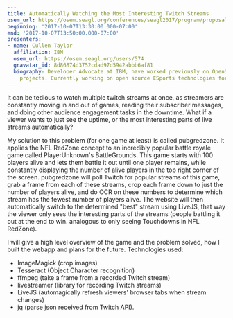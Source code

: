 ```yaml
---
title: Automatically Watching the Most Interesting Twitch Streams
osem_url: https://osem.seagl.org/conferences/seagl2017/program/proposals/273
beginning: '2017-10-07T13:30:00.000-07:00'
end: '2017-10-07T13:50:00.000-07:00'
presenters:
- name: Cullen Taylor
  affiliation: IBM
  osem_url: https://osem.seagl.org/users/574
  gravatar_id: 8d86874d3752cdad97d5942abbb6af81
  biography: Developer Advocate at IBM, have worked previously on OpenStack and OpenStack-related
    projects. Currently working on open source ESports technologies for IBM.
---
```


It can be tedious to watch multiple twitch streams at once, as streamers are constantly moving in and out of games, reading their subscriber messages, and doing other audience engagement tasks in the downtime. What if a viewer wants to just see the uptime, or the most interesting parts of live streams automatically?

My solution to this problem (for one game at least) is called pubgredzone. It applies the NFL RedZone concept to an incredibly popular battle royale game called PlayerUnknown's BattleGrounds. This game starts with 100 players alive and lets them battle it out until one player remains, while constantly displaying the number of alive players in the top right corner of the screen. pubgredzone will poll Twitch for popular streams of this game, grab a frame from each of these streams, crop each frame down to just the number of players alive, and do OCR on these numbers to determine which stream has the fewest number of players alive. The website will then automatically switch to the determined "best" stream using LiveJS, that way the viewer only sees the interesting parts of the streams (people battling it out at the end to win. analogous to only seeing Touchdowns in NFL RedZone).

I will give a high level overview of the game and the problem solved, how I built the webapp and plans for the future.
Technologies used:

- ImageMagick (crop images)
- Tesseract (Object Character recognition)
- ffmpeg (take a frame from a recorded Twitch stream)
- livestreamer (library for recording Twitch streams)
- LiveJS (automagically refresh viewers' browser tabs when stream changes)
- jq (parse json received from Twitch API).
